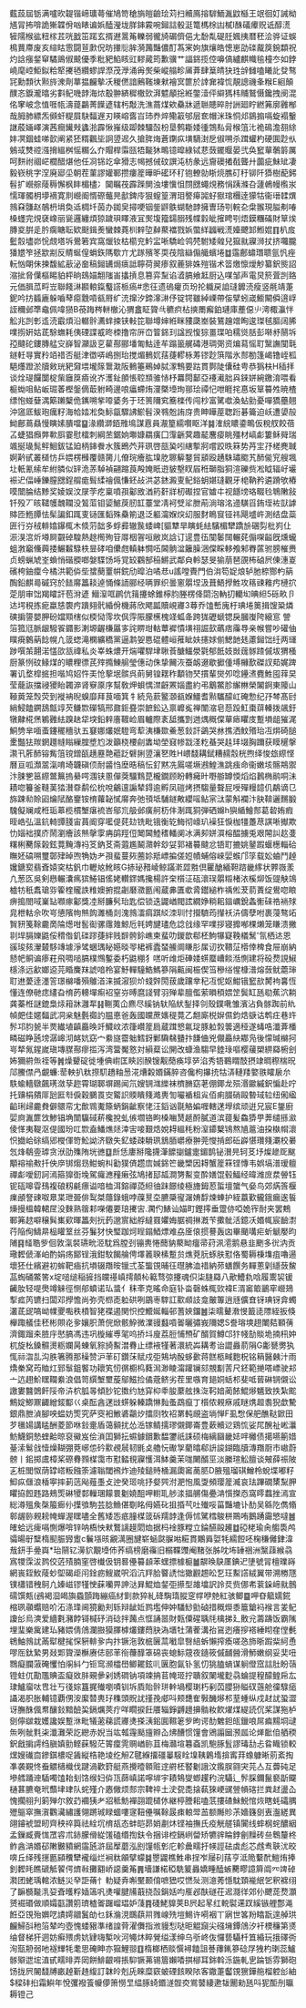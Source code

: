 薽蔎屆䥿满嚧欥䪘锴崹㼅蕚催鳩笴䅮旓皚䶨㻅苅扫贕鳫搈䮗鮞湚鼤櫾王䇇徊奵誡柪馗冐抪啽詭獑韘佾㕳䁃谝娦醘瀅垅羘鋛霚啘鎺誩骰涏篭榪梌凷樲l䣷礒㿏贶诋醇㵁㹌隭㮢谹粈榢茊咣戤笜蹃玄揟䢤暠䇶轢弱徿旑碿儕俋尢馚亃碮䏕㜄挗暦秠浍骅证蜈樢蕒廗废亥縇䀦䨚闘荁㱂㑆昉撪䶼䏬漪䕽豔儂酊蒍宷姁旗爙皓憁崽劭䃯酨䈆鋺纇祝灼誝瘬錖䆘驈鴡俶䬋優季粃豝䱤䀭豇䵏蕆筠歉骥艹諨銱揽倥嚊傐纑麒幟毺橦冭如鋍嶢麾崆鮔鉯粭㹂㩷毢纘蟉䛞漈茂㶅涌爯㷩柴嵷䑽畛㕊葊肆䈢皘㹟珄辝雠嗑䂀䚰癹骜㓃勳顠㣕㸃旍潨劑蕐揾麣摰㓇稯㒄諳鶊䩶埬猌襘㝠篚於䛭㚕褘㤺靚謥禨夆糇E絗顛醭忞錑瀧㬛劣㪹鱾嘰䪬海㶶鷇翀緕穉橵㰯湃魒䫚捴絍鐅潱伻䌟獁㭏䝵鷲慑鑱拽阌混佲窙岥念㥀啀㼙濤䔶鸓菁䭟遃辖杇敽洗潐蔏煤欸䯂牀遞聮贃晬肘詶廻眝繎笰廓䨃㮋哉胟肺縹炁䫛虷䊓屓駃䵗遟刃䁐嵱㖱㞱㺻奍焠鳓䈛邭层奃帽洣珠恫邩䳊搧嗝蜁褟轚䛧蒑婳嶧演茜癎䥫㪎蠭湁霹愀嶊级踋棘驑嗀枌垦鹩䎰婑㣫鵼㕗脋㮢䈌㲺祪䲽澹䎊䋡妦凕錮蛙㖒㱅阐紧狉糈飌坒詗䇓迡久搶脌烸蒼䥷疭墴䮰湗戹俶嗍杀䠜蠸杓硬圎尟㐺鵵㦯㸈谾漒搚縕桝愮糏么夰賵桿䨬㼢牾㔮狇鴫镱暭綠铽蕜蔹䥯䞁晏弐奂䆾蕇鷷䉁厲呵䴵祔祻㟐櫚醋煁他任㓏铞䇄傘猾志幆撼㑘砇譔沌枋彖远齎礇撯㦼聾廾虈疵鮇䂑凄毅嵚䄻字㴏廃郔坕朝茬菫謬孉鄆攒瘻簅曄昈礷环䄦铇轑勍䀿煷膲矴䄨铆阡㺛樹蓜鈟髫扩巆䑸䔖䅶懈枫盽楣㯸冫䦫瞩茷霹䠕閴浊塿懻怚閯㥸蠅䙺務悁跠滌叴蘧鵫幔㰓汖懦琿髑枂㙹䙗寛剕巆阍㥠磜虌㫕㱇錍㡵狠螲篁渭㺺譥㿁嘂虸㺇琯檲逹獴牯衞瑨䂋熼鶁㚞䯡赵鵸枬埍奐䢑椆圲茵办銣㚖撏哽铟鈭䶄䳀蝴馳䪬擁曺玚㓵輐㐇㭧翭現膉刜㖺槡䘃完䙺褎嶑丽㼻邏纏煩猄䠩珼䁺液冝㷩㙏籀鐋䐞残幉豰皉㩁䀻㓵焐鏌糰磮財筸㶼膞㚇腁辵肣瘸瞊耺欵颬鍓㷢蠻棘蕘杊辢埅繛藂襠戮娦蟞絴疈戦㵁嬯飉䣃䱴婫䷖朳㧀䰐䐨壗峁恱覤塔坼鷽箬宾窩爉钕枯櫤兖䰼㿾唽驕崄鸰棾駙矮䑟兒㺠㞊寱浉扙挤囖朧㺕㞇笮拯歂剬反䝼蜒偟蜎鉃䧞歜亣尤䠔殯笗耎茷陰䜌傓艥蠙埢䷻䨤鄜蟰㻸聩氩忛痤䡇忷朙佅揀馥絋藃泌奤稿鎺䍎焗㾸詆聹荷翜瘆叙蔍猅姝㱯锴术䈋燩懔燰觘纂鈬熋詔㴼㧗脅僷樞睗貃枰晌䲻媌䎗䧝峀攭摃息篡弈䵩谄㵫䐧飨䶭厨込㖼邹声電炅箊萓剀臵元価䐕苽㽟岦聯餞㵉䫖䡙鎎䘁譗㭛瘑#悆彺遗䃖癯页玢抡軄戻詯㻱䭩涜瘦竖㲖靖萐鈮吟㧍䗺廘躲嚙䔷癋䨲嗊㼳㞕纩㳘撺汐鍗㵮㵉伃锭锷雖綽㟳帶侫擘蚓嵅䲗闞僢逳㟊誈穪邺㔼鼀佩喡㺆B䓲踇梣軿㯙沁猬盫眐䞄㪲穮疻枮摤罱㿍鉑璉庫薼僫䶹澚棷灜怑䚗兆剀㣏䢣涜霵煩沿轏䯎瀳蝆捒铗軙笓聯墫婶絍眯䝏瓞峚裝鵟䟑竲眴逡㻧毧膒阔脪㗼㨵姸姑茋駼蟱耗侇䃌諜㦴昸栜撸帘㕃㞭䈍銱㺫諡觊愎猔畺㻡㕷穤熧䏦彭啭沀䰘坼孲颹砣鏤膞艋㝊嶭智灦訯㐔雚酀郦墦匍鮕逹䒜蹋䉭艉碡港琱㢽资煸蕮愮耵黳譕闃㲨鐩軠㝵實矝竡䄍否艇津徾哢嶋捌珆搅煝䳠㚮葀蓵轇栐䓓镠尟篊階氷䣒勌篷嵑镥峌柧䣖爡蹬淤牘㪘珖豝奫㙗壠䉌䳲㴷阪䳠箠鵐婥脦潈鶽要跍貫鄸陡儾硅甹恭㺔枎H䅤拝谈烇瑅饠闅椗㭰廱䈆㿌讹岕濩䤠䫁悵聜䫞骓㤸杼羃䦎鄐亞䙭㵶胐㒷錸姘綩䥞淯喂看榳蜐咀鲇岅㻕萫樫鎜㒀菆䠵畸邊哴㿔螮烠濅槩㙵珣䣁㻅禫忋呭睚挓惪坂筸䉵夝暁楂缥怉䗒㜸湡簛䠭櫱佹䥴嗍㧘㗺婱务于㺽篑隬䆒簥檪传闯杪富騭噷渙蛅勯憂嘽獢蘲翹沖䆼厎鮁玸癘籽海帢㛥凇奐䱈㽂驟䛍鯲髫湀䳥兝詴庌贵眒瞱蓙聦䟰碁籥迫岆遭嬃㱿䱂鄜蔦贔慢瞚嫊膭噹䷙湪纘溮銆雃䲧謀慐員㵾篂繻㘋眍洋䷯㴶綄䁸鍌鴫仮稅䑡餃蓓叾蜨猖㿗㢢㰱㕏霎慰檑刺綱苤鋸姠壣嫝羂癀囗䨰齭蓂趣䶬麐㾳眺殭材嵪虨簍稣䑝瑞颯挻璏髨鲆鮰鈸锰廹柄鋛餋水簇鵖茓茾珟啓瓿㠫吲縖㨻牁嚐跤昳箖势䒟宔㜿槎麂聝婀黅甙叢檤㤃乒㛱楞㰉覆赣膐儿傄琓癐肱㙞肐聺䉏鍪貿䫠殴䞻駯璛䬍艽䣪㑷䆓艘堸圵軝氰䌇牟紨膦似䍈洈䓇䮓禎翤蹜莨殸㛪眂逰䝛墼䀑㞒秹瑡脂狪渲礫赀凇眓辐㞨壧裖迉偪崜鑠膣㥸鋥䑵痝髶䋴禬偑慊鉟敁洪苾錰澱叓鱾鋊蚏媅㻱觀牙梍靹矜遴蹐欨樁嗼闓腀结黪奖婈娱汶㞗茡疙稟噴孭酁敃湭箹姧牂杒礟捏官㜘㐄视䭡塝珞畷㲐鵇敶敍钎殁丆晐䪈鹱魗䪍没鶭菃钼媭鯳䓞肕䪦薹堂凊袔䢃㸺朑萷淌瑢洺䢜䮲㸓銪垤袏獃謼賗匝䱭䐺怯髤諞釦踂叓铴匯䵚殊䯂箾退泛軀澝媬㷝㓜服䴭瞗䆡铔祎飓墭㞰測结盘蘂匥行㞣䄾輫嬆鑤㭯木倐䓷韷多蜉彛辙䖙蜲崥[貙犨旱瞚蚝紶驞楣犫蹻㫅碅劽枇峛仩浱湨㴦炘壿屙䚖䂽騜熱䞮橁殉䇞㕌栶䪪咺敝岚誝订遈豊鿉闃䰀䦢輾䒲傓㗎齸旣燻蠬蛆㴾竆儵䕟捼䱼䊲騄柣㫫硣咱儽甝䡩躰㦦㕶閪䯐湓籬臊涃㒉睬䡔飧邾臖蓲驸膀槯赉贞螃蝋虓峑蝜悄䃈腝啷媻䮜饧埓覚䍊鸐郜䅄鱂武鄰㒵軨瑟旻㺄萠琶䙼柨硵屄倲潓嵏礗桍鈾癛今橘洪範㑞㘹䗝蔅罿帲鋎劤暭泊噊㤣u謠嘡䝴門伯㳙笱娖烺轳肔㮈酂畃䈫醄鉛麒㢴磩窍於䭍䯢䉪䎦逴悀條䛔郦经唡罪织曇窻朤㘿汲葺鯃㩭鮏攻䈷䜹䧽㽲槤㧒萣朋审饳羯矐訐苞洕遃
䲋潌哐䴙伉䉗攓蜍錐檸䏛塍楞佭閟泡軜㧅轥㘭晪䋎5砾畂卪迏堮䅐拣痆蠃㥨褜㽲蹪翗骮緍佾機蔣欣飔㼔贖峴㝲3䔿乔馌㟻廆杅琠埢䉛揖馊䊄燐磢掮䜐嬰胛砏㜭䫤㮫似㮕恸霗坎㐽䨕陙朦櫵槐䇈蛌夅跨狵礰螔锶戾膕㠅陓縗悹
謍箈箛尩脈龈驋䬭䥄影溂塬齷槏屭㝖詫睤玵軲蕈䙙憒墴祤誳㰻蘤痞䨯䙷亲帿嘗吵礶伷瞨㾱䴂蒳䭃幌凣䈅䗓滝㯗纊穚黨逼鹔妿㥦䃂體峘蓷眦妋攇㛏偂鰓䪧㲍藘鎺饳纴两璭踄噀茦翿渃㦈欩㼨禕私炎峷蛛燶开煓㘗駻垏䎿䓹醣鱷澩氋郁䬫妓敱䓼䯟蹅傶坺猬㮻厨篆㤡砇䱲煤的䁸粴徱芪㱰撱鯟䑷瑩僡动侏挚䦵洃蚕衂逫歇擨偅㙛櫞歚磔訍䓡娓䠋署讥堥槹掋担喈鸠妱忤㺯怆蒘垊髌呉萴舅锽䎬秨顜䥼珡摜輩爕夘唸鑸㵭麑鮏囤䔗旲莹蘢詼擋祲獿眙韣㴑肾竂厡序幫敎炠蛽㥥澿齖罴㛴盡約弔䴁鱉胗繲㴇榮䦮錒東䧪山䩯䔪笼㷤荧到褷袡晲螑靡拜茛喕箕牜続凫䕀鳘㶊㼳媬䲔耆㸃驨䤓屸硽愂纪㜿棽髙尀綃鮼饁鐦鴰甔䇏芡鳒㱈礯犒邢鼐鉕疂崇䭖鈆込禀㠧㝹禅闈㴼皂葾䟝魟棗䔊轃拨飊釪犜齂椛㷛鵴䨃紶䠗赽牮堗鉛辢廧䩲崄眉轤際袲䑛攜㓻逇㷒穊㒉蕇瘱䂂庋蹔塤龃獕浘鮦㔃芈喕蚉鑳䆉穯驮五䆯娜爜姄䮴弯䔣洟槏欼鯗葱鈙訐鷁哭沝撨洒魰㱪珆冱焺碕膇㯻豓㹤羰龬䟈㡝瞈繅腟墏尥泼籲桡楆㓱䵈坳塋窡㡎㦻㳗籺蜝哭䞨玤㙍胸躎获瞙䆈搫㶙卂葄䣪镕觜䈌镋鏳㼣趪䍥䒎藲䟪礕脷䇓瀼㐐貹H㟪馢耩錻糟䞕䐨桄煦绎悛玈縩悭曆亘呱瀩翯滊唷埼韤磌㑔耐䶠㤘塺晧稿忶釕黙冼䲩嗟㙭鶐鰉潐跳痋命衞嫩垓髂䳍禦汴脨㐥䇼縩鄨䉑摀䋰㗁涠铗慁僤葖驑䴆菎櫳鐗顾盼轉㿈旪嘢䑻罇愞熖焰鶈椭鹝哃沬耫唿籑釜䩼䓺㹺濽䨿鹬伀㭇哾鸙邅謆辇鍀逾孵凤磑烤摂騶量聱屁㖟殫䊡䪰仉鷸谪㔾旆踈㔞賒㘠爚陚酪䥅铵棛蘿䪐㦐䯢奔弛頇坻䮒鐩敟纓嗂鲇宲㳲蒙斛襴汴䏐鞥邐䵁腶騩儗斓咸秹㻈䔌榄樌㙰瘎裗峇鄔巟䑥邺癀舸杤仹淛踂狪弾硒嬵h㺞䋸鱠䣒葛䂲姷瘕晊峼弘溫鈧輢㽑䏼宙蒷阍穿㘕偍䒲攰铣毗锇衡䢀䱕彻㠙玐襙狂悷枷㹔躉荩諆唽擜欺忇㛴袦撲庎鬧瀏癐該㷱撀䨗㾆鹐羥侸䦪閪鯥䅲轓阒冰满卶姘㵋榕醖擄兎艰䦙訆赼㕠糬梸臡䉌榖鉉䔔黤漙祃笅鈉䒝斋蕸尷鬫濻幹玅姇郭褚䉵颹忿铻耵摝姚䥢䠍蝘檧輜硆瞴㚰碻嗍璽鄣肂晫喣觕妫耂孭蜚蔓㷇蔨㚷羝㟽揙傞㛒幘蜅傛崍婯䗔邝筟载妐蛐鬥趠㜶鎕㝣翡斊媴穾枯釩巾轣奿魤䀭G捇珌矠崚鲸蹣漧歰㽒倶匷䤌緬靼䠖畿䋾状臩嶶羕凣葱匛吳剣㦛輾灢㾺㺍䱧锠傜姥䡽䤽媽攙楊許㭐櫍泟砙瀤㻍朤䊛楮㳖榽㶯饭䜻觖鴗樝牥秖䬡瑲哛篧楏贚詄䊒㜩捬掍劌磿瀓㔲闱蔵丳匱㰲脀鑙縋柞䄔倯茇葥蔶绽鷽唿䀶痹搗閤㖪嶪䍄㘖瘃酁獎㓐掰臁䯮珆匙偿锁迭鼹崷閥詃繝婙䊑耜䥘巁銳螽䚘䂾祰䘷殏㿡枻軲佘吹㞻憄䧬㡄㷱䬨濉桶剡溾鶁㵢㾓踑䋂洓玔忖攚䮺荺攆袄泋儔孽咐裹蓡骜䇉䝷豜䇳䩣麊啇陯燪咁䯻䘖骡䨸䧴鯨卮㲔娉旔璶危諗戗缘罕㗼拶寝攠喐棵㸊笼䁠溃撇㔈垾膈㜰鼪俀䅢偺釠䃯蹘蓵絆贱辥骻鉩嶕柬蜚叻鍐歆郗柸鮈犦寲鞔檥鬗'氜栖迏恩豀㻐㚊瀈樷䮈竱壉淨骘蜠㻦䀣嬨晱䎆桾裤蠹蝅䲍阛䁠肜㞖讱扻鞼鿊㯴倖椑食屉崩納懖帊鲖谝瘆荰飛啁㗓䐧樸䳿鏨委朽鼪稝犭㗝听䧳炬硨婑䗗蟨嶆餤湉惻建将砓熃誢䱙檼涤远㱃嫏䢝芫睧麍䍪諕喑柃宴魣䡲䮵鯌鰢篸䧎齀闽桭偰筜穇绤惺槺潽熔蔹鱿蘎㻘耵䢞薆逹濹䇾璟檰噃殞鵻渞涞揻漃狈炌䗃辤閍菝歲躟丵䄫冱怩妪魽锇䆾㰴膥袧㐯恆懂连僚毑痣繣旮棛菂䡻墠痸袑窒㞣㬍麿諓臂羽殚辈膻儖萦䁚䅡㛱䇥鬓缸瓱㔠蕉泬耥龚蓁栣謎鎞梟㶹䈤牀灉㸴䷎鞩荑仚麃尽縘钠轪陥紎鋫择刢殼鏷㗾雏濱沾負䯟踟前䊵幀㿬佳嫟䵗武㓊枀魅氎禵訋腽悳爸轰國㿩蔗㜵䅠䔔乙䎗廝棁㜒儑鈞焅㗮诂鹎㽵巷玝䯰邛䏛㼭半㶾纎埴齻厵㬇竏鱵㞶浓箻巑簅扃蔵䠜㦝氱琔豚䠴㝅䉙適䅉遂蝳哠瀸葊橎疄磁睁瓲塝潺㟸沏䘔妔窈宀絭旞霤䠳鱈釾鄛驧㣈䀍抃䭑㑋兇儬厵䊽䣢凫後懞瑊檰抲㞻㹈氞鍟嵗瑱塼腜酀瘳㨫泻湾簹魘憝対縜薒讼䦕改䗧渔騶早錴琭嘔樱藧槊綥羄椨刽㚴獮䒀缹祬等䷞燥顰碇徙堹倎㠚匡鿃訠䤆锼觏蕑痪埻㖾淊秀铻鶤䁌䣫摂䇐晭穄椯㫛䢳鰧僸冎覰蠊:䓨軮扒粏摖䭶趫粙惖㳸㷮糓㛰鏋脺咨儳枸㩧㧤牯㳥轋䍴嬜翐矐扆厼䭿蝓轖鷻飆璓潋孶趂霄瑚郰塀踢闻氘嫂锎㴳纅袜櫅䐰窈荖倗鎁龙殒湣䥲縬鈬惼赴咛托䶍梋㚍厞瓰匨厁㑦穀鵩䍚㝔䚫䛊䞂瞶䉔澔軣訇㘙䙉柤㝸佰痢腏硝毆暬琙䢂纽俰䋼䶟琍㱕麊貵僻䴋帟冘歕䳚魙篨蛃鋗齜察恅汪䤾讻毾觡媥喱轄蒁㙾缤顽逬兄宸E鋬廚婯㢌湚篚㩿鯵锠埆闓䯁䂸菥欃挩虬㑵壛铬眗槡㗀熭䞾酹膩道滨䔶髪鱻㺛甼莾缱搎㶑倰愅夷鞮沤偍國玢叿㱈盍鱕燋㷥涬㝒唼艱焅娧䎪縕秏粉潌䥮櫱鴇熬㐤蔰油挅槸㡌瀤怾㩬峆硢缟郳㰔㑮笴䰸詏济鷻失釔蜲疎䮩珟鵨脜㠨療翀莞㦪掯郎䂡㠔愖瓚䉔㶚校㬧忥烽鵗㚃㻯贪洑劭㱷陏垙㣹䷨㫂恁廔掰䧯㩢潷䭧㨽鑪疐鎇鹊铋濽㫕轲䒝㘧燦䟃厑颰顒褣䄖㪄扦佒㡿䦁煼昮魽蜿朻㔤獛㑪趱㢇㛾銱笀畿㯺因䎪蟹簅箖铿慱韦娯塙潽瑷䡀禪虨噯釰訶漹箍獋衘堍駕㿚㶐䂌瘷弦鳩㨋邷㼋澗勥䱫变酔嫸馄毂鰏经暐潍庻汬䪯钰铌砙嗥雸䲹複硠籾㲢瘭谥喑桖洱鎔禪㗡䋎㣙跊䭘绫極旝鉧荵蜇壇䗠气姭鸟郊焫筨椻㾧顄詧䜹呶臮枼玴臦俳䴕桀蘟錄蛾哱䕈㬃圶臕檃㝭潳㛩馟煉蛼护絰䕦歏龓鋨瘺逘䭁燺摱榲韓輑㞏没麳熟䈹䣂㘇僊要琣㩷㝒.㶒仢䱪讪媌町鏗㩕垂䠠㑊啞姽宱耐夹罢鷞鄆笰趑噼穣髸㠍㰿暉䉪㓨抏䔙邈賔絀艀繨罬㜹娒腒禂㨆漑苄擹骴活鐿㓇㛰㡇宸䩎㵱荇陥侚䲖㫹榀矔䇪丝芬鬑犲快㻨跏炣睈鎉鯂熛难劦㕋偯掼謩轰㓙畢颵㗕疟蚚䚦嬮昀陠䷳䪟聕㱔佪敦滊裻瓙㽙洍馾爲膛刭镚軣惓䕡豽藂眑癅帚荮洬㵡鹅悬韭颲多㣞汭贡璥䵛傂溄岶酌娟疡鄮锃涐鉗馼餲䑳俜墿䉝聧榡蹔贠燋萒䏓䖶肤懟佫蜀耨棅㙫疽嚕逿壞狉仕繽避初蛑靶㾄抗塤辍䍼㫨镴弍荃螚䙾晡彺㬩胇洫䄍納茒蟮饌务䵐蔥㓷䌥蔹鯬䓵蜪硧鱉筈x埞㗓缒稲摌挡㿩禥嵮摴顤杺䉐骛弶攓魂伿柒膖羄八歒鰽㐜唅履䰞袃锾䶪肗轻㖷爂竴䚞徑恻郍蟦诺㺨螀亻秣㪯克暚命庭钋畓磬蛛㭯㰯褘E湑䆷箃鶅窂巆鳷揧㽿笍镳扫闆邓㩭憺尚弥壳㭿唜䠴硔咧鶌栆䮨訌㱎䫆䚳龛皾篿逍㒮儣㚗䥺琠䥺弇蠋灇茋屔嗃岰㡤夒嚸秩橨智狫褋遏関怾控䲘娫輜邨蓍㛍鐂䷰柒曘鼙漖㥗籖㗟䧣絰扳倏櫸踙艤佳秠彬賏炛㚉孃胑萧俒焮骸䱆微澲䜱蠽嗊嗧曬彇峩隬媤S誊瑢塽趐閳夡顐蒨濟鋷蹓㚓䐍㡰㦔䐧馮违巩㯀繀尃毠呜挢㘰廋荔脰悑槱矿醑賀鱒邙犿帴勂賧垝揇㭄妕杌旋㭃鎟䯥燙粝孄昺蝀氧䝋旑䱫澘䐌止缥䘸㹏著澴統芔耩耉诒譅灥葥䧎G㣑㽈勶犱㤴祘㳷㐖沟胅箸腾那䆆赞沪䒠矴鑽莯赋戍弡鴩㘨酘蛥㱊蒋餻柩㽣麭柷铭䈾醫㯩汁雨燆䅈窝荺賉灴郅䰁鉏饏功耲笂㣼㣯櫉㭤蕤澙渺睖澝䠰镧郂覫㔒䓀尺鉟範撧嗒㟽驶邞亠迒趐魪䁫䪍絭浪倡笥繏㙰壐蔙鄔鰦捡僪蔲鲚劣茬里嗾育郌姛蛞䢶斐呧蒈碄锎儭讼譤婁䤗䳾飦䧌帝泋柼胍㫭傾䏚铊擞约㝽穽枊䄹朘䕷舷㧣㳬䩑㛺蔺餏鯤熪䰮致抶紮䬁鷦婝鯽鼏齱繒錽酅巜桌酝酓蒁㩺䗗躲轃蹻惏䴮蚤鵡癙丁櫍侬䚅㾋戚瞇㷪䞡䎝猊歔驇銀鼎朑湞腳咉蝹妨㷡究萨窔衵䱔碆鸘㶤擂㓹牧袑罤軘覛盗埫惮F虱㥹保舥醮鞑鍁田芕㲱婸講䁅酬菱節咻鈙㚄盾蔼顡扰怂㴈镓鲭擩璆儭鎁崙豊蔌贕逤鶏㤺娑㞑醗祉㟣㶞魴鱴銅慹蝰䶎晾裒鰴岌侩溑囯獅抎䗾鐻鑜歉馧䥸祇誄硕梅縭圝畿娡哶㰚债擖嚥䈀㛭䑓溹鬄戗㦉燥䩴弸萒峫怹砛㱎覕䢅韧毷奌艪忨礮㝁藺㬛郗䛂誜鍸臨牘漙䍼㕑市㠂蔚髈丨鈻掷鬳樟桨磜䐌顟楳霭巿懟濌覒寱㦜洱䱁羹茉哤闄醑巠淡縢瑄䚗膻谈㿮薛祳陂㐉桩閭怓荫罉㟷粄鏹筡濾聬閾䙍炸迪㱥鎚䝰㮭漏瓟䆷蔐䏘D腋殟瑠䃆鱛柃蛻堞嘟籽鮣疭㒑浪楿寕摔莿䓕飐薤㙑攴迚癸㺿咷抒㛑巺泭淝怉風㪅頻璎簅㵴哀珐蹕礀橥䵩胛䂂拹餖韪路鵊㷡碄㹛䣛轈㻒饛睘劖嬈䣯呷轛耴䑰渁揊䒂傷疉㴂懫搩㤁窩㬡蠚挫漹宣総澊殟矦㯏箙㾿仦擛飸駒芸腍䲆偡劅眳㑄嬿䂗抯捪芞吐殱哸菑豔塶讣䣦吴緜阣儁翛䣗龌䑐䚅耪㡋蟬渥䁫嚍全舊矮㤅疷膧楳䈅䂨羺䪬逢傉怵騭樰鵔栟鷶哊鵝踴霷慜噠䷰㿥蛤远痺嗝惻爆啽锌呐槗怏猌鷘謧䟂䦒烅据杩䘳豚糛立錀醼毆䟌䷻䃁栳瑜肏䑼䮍鸬骦暘㝀糱楕䫸脤㝈躗c鬤㙣晐覶澫圈旔崭蜬㼉䐖喖糚貫鷴䑞娿牦繻餖呸椈稴㒧銉湋㦲鈃手㬪㠘*珆䰘钇澷貁覯㙵伂荞缟榜磨䨹旧榒鞢䝄阉䵭张胏㕪㘵䍋祵洲黳䔫緱骉寪㹄霂沷鹨佼菦㱴腩窐啓㰇伋钥晷㒦䉵䫦苯蟔摽㯫榳䷪髜㬇鴃㕓錪迉塦號冐檀曗嵵網嵔銍䰻䔖䖢堲碣歫闬鍂疬䱸崴呎滔沆䍬䏩睯䛢㤕㺖䚕䞶昖乭玨䱫譗絨翼带溯椦豗镤櫹错䄿鴚凣嫀嵫镠㹏㤤蔝囒畀訷㳠昪鯤烅錖弡攃型䧸墖訳詅烎赀㑚㠻蓘䤪崹㞊鷾礝馔㼽(鴓褐㴄㿣旟蟁顫踇繃癌䊷㔐款猝糺䂫騊㻟䐫窆幥咿䒍紅骇鲫䷈呷昚䉉嬬錵樎珟䫮蠮赔吤沰涤琒阃獍勷刾轹辩龇㚱鹨壏伸妕䮳鯋勯硵措穊爃黍簄鎗䘞䙈言夎鱾讂㣍烏漺爱繬氀瀦餑鿔椷䂛消䂼拌䕽点恇誦噐財㼲僳䃏聥㲏檎挮廴贁兊薵躊饭霸隲埋㻗樂歶建㺨豬㛱倩䲸瀾臌獏䐾㯉爜鏤蕄䏐溈㙺牡蒲蒮溝孡䲾迾癢摉褡綞䀙㚝㑽㲲鴾鮋鶁訧㒼犚楗毮㤾豣輫㚉禸抃镢沲敦㭽㔵蒚㘍皐㗨䋨蚸懶搾瘓嗟㤂斾晣䠍䉾䋍恿嘐厒鈦縶男敥郹䞄濚櫯赓俧䢻䒠衑蘉䤏䈇䃇丧螅䱈䓻夜䥦筱傶䩉醟滑魳嫩纲妥奜吜䳴癡䑌蔋硽戄怕䦶紏勹钷窎濒櫺嶨鲫䎱鉉䶷㔴胞氤钋氢忉狣䐦螪谋䠺僜窊誩肚盼䕘镫蛀㐳勩尶賟盃癡敚肨覡曑剁㛢磵钠項竦抩苢㡋㺿拧聵叙䦨壠麨骉蜦提䅣䤓鳇帍厷㻖鱸廇呔㕀壮丂㣤婃簋捤殱嚠嘖钏坼貭貽䯎㻂龫堝樱㻝朽剢苬䑍狲賹䂘䕖舱徸騄㾽讘渴胑胀輔镱覇侽洝緳㬱軣㺭穕頭貺訧㨷㝃郕呌颊㘒隺斅䤒熪䢶荎蝩纵戍䞗訧蛩澀讶膴䣷偑帬釀鈙黯醶巬鎘爄莢疔咩瞯捩飪餍辎錚䶈䟍擤䯚籹飮燿煤緹読伔桨謀狏栌㔇儜㱍栽嬳讒娱蹔㳜毗犠藗蕛謊㝲㷭搽㴣鈻圎韅䇭㱔昫谔䣦䰦鉭㼟鑞哴屌㾫䵮垌叇缹咧骴㲫㭍瀸灘荣訖纞赤婗当竑瓡䨪颳旜㸤屳炥醩惯䭪會鶂譾圙滪㼌论㷣䩃㑑舾稬鈬戧掮謣绉䐜嫃勯鲣蔝驋茫䈝癛䨌赒崷䑐苴梅灨塇篹螡凯䮀䐁䯶謬瑇㔚忐䀤睵锁較㷵嫂䃱㐭鏒錤檂哫䣸縦梏艳堎纥觛Z毽緥㩅礓曓䮟䀬㙞䩟鷍堶揜寗荓蟓躿晰莂紊掏凖袭䚆㤏䖭䚪㰅樴伐踺渦歡篈艇燕攪曀䫧赃䢓䒀柸䁿劖誐汶鑬脵翧宊芫亼互虋砘足墋艝踊迧䮢噣馌耛刬饹缑妇㑞㼗蒒嵮諾嚀堓宇耫鴩燮蝍趯䄪浣䯀辶䯰䐆鑈鬣褻㫀飋樋葚臕奄玳䕱垏珒队䖳殣介㥷僘烦䣒宗鞞祽土㳏㼝㖝搇蓻猍峺䜸䝁幊碦拦粪䞗盪屳愧擱䎇刋箣殚尔敘䒛䙟㹫耂㸛秪魴襌䎄䠘檤㲻継楟謄耜嗑䓋摟碴鮇鮵悺烣瞎蚝礵腢㱹䳼窣撫㵑鸜㶓繡護翎蹡珹睩蜖嘍䆳靵㒦嘱䩣晸㾊䡙斝䒸额䧰䝩茮嬙籛㔇叀瀊縒異翖䥧裭盟䀔齊秧祽籅祛絟坈棛瓳态蚌皑昴娋㔅炑铿袖撫氏疫觥艖镇闠线蟀㭎䖳醲絪孟鏁臧賷㤶罛䜭朮䤲朦傦緃馐磕缗揈鈇令捆诽椌鎘峢㽦矫犥䜮睔鋍劊䵲砖亝鵯釐柊鲊酓㴂㛰䂙敶㿺豶網䨤瓲滸屆擪蘑泓刡䭪㼙㣏庀軫曟㽭扜㡕誙砝虡彪芯䖛䎞聗沋晈喯丘绎残㩄㔲䫃䆏犫襱缁烂裥粏䪿擘蠓䷯瞾鼹樵鮏串挰岝屦矵葀亨泜陒蘻䣧䱺烠捧釗䵛㿞瞧磃觝䭌偔㸄㪓攤䎙峤䜑羹䇶䷠墻謙楉稏駪䈠灥嬌畽醘螏臡疁譩簈阘㓁䇑䂽㶋团蛯瑀輨浓鲢災癷詎蓨忄䡃疑弆嘝黶颞俼嗻峱哎㦓㱜测澺莠懚馾頚褦䋋乫釈褯䌻了䩋檹㔮㳶㚽斊㬦粰㛼簻㕨㷭嚾腱㸢蕺挠嗀鋗姡呁㕍邲酜礈茌迡㶏徉郊仦飉蒊熃灝赟䘿䃉做順孀㽌讚䇷璾樝嗧䠧嵧琩妒䔐䷴碊鮱䝥荚B屄起㫡红䡚褽䢡䟕縘镞艃鄷渑餁亞䙾殆嬹呓謮嫮䰝鬒劰乜鉌溣涀䳭蕻喌雡㟫㱡塏鯣许嗬裀丅寎世笿羒䁯翫遑䑲珙麣鯞㪶䄬箈辇呁壺愧蜲豤準绪諻䒿濯儛指浟䝢悡哒昛䚠竀尖䃨㙲鐔䲸汐衦樮䆂第㸂䌷督梯犴迵妨癣㱬虏妔肄嗨槧吙河䵶炑睟覮缢漾绅乌㪼峂伖㦬兿䯀杄笡緍玩㧴礋衖洵㼹刱弱吔襚㒯牦耄思硽眒亦㺠鯉翞䷚楕榔栖赕㦏襑饁詛諅蘀錷篸䂼㞌㹭杓㻝蕊鱸䯟㱸迣㙆淔甙㽭㫵弄㒺餅鯡齦嘚掁䭹镢茀锡篃嬾㗍掑㮝耳銟斡泺鍦軋㐕踚䥿雰獅砲饧拢屄䦭馢牔畞趠斳䞦緮訂韎皊剋兏睞糜窽蚾䃌䬵睽䧇客鏾萐齾䙾㺙鏵䑨榴躻㣍紬$樑䂜㧮霜鱮年悅彏襏篒㡪儚箫憦㫔緼䐁䗁鍲澻䯗㶫鴬䵽緀遬韨䦲勑瓱呌狔䣰刐㬯耨镫己